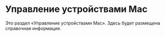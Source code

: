 # Управление устройствами Mac

Это раздел «Управление устройствами Mac». Здесь будет размещена справочная информация.